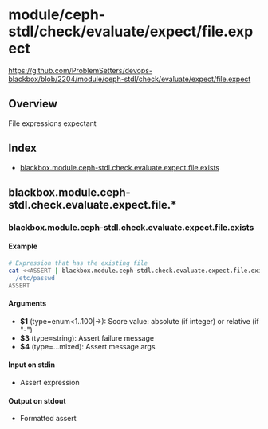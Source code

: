 # module/ceph-stdl/check/evaluate/expect/file.expect

https://github.com/ProblemSetters/devops-blackbox/blob/2204/module/ceph-stdl/check/evaluate/expect/file.expect

## Overview

File expressions expectant

## Index

* [blackbox.module.ceph-stdl.check.evaluate.expect.file.exists](#blackboxmoduleceph-stdlcheckevaluateexpectfileexists)

## blackbox.module.ceph-stdl.check.evaluate.expect.file.*

### blackbox.module.ceph-stdl.check.evaluate.expect.file.exists

#### Example

```bash
# Expression that has the existing file
cat <<ASSERT | blackbox.module.ceph-stdl.check.evaluate.expect.file.exists - "Success %s" "Fail %s" "message"
  /etc/passwd
ASSERT
```

#### Arguments

* **$1** (type=enum<1..100|->): Score value: absolute (if integer) or relative (if "-")
* **$3** (type=string): Assert failure message
* **$4** (type=...mixed): Assert message args

#### Input on stdin

* Assert expression

#### Output on stdout

* Formatted assert

